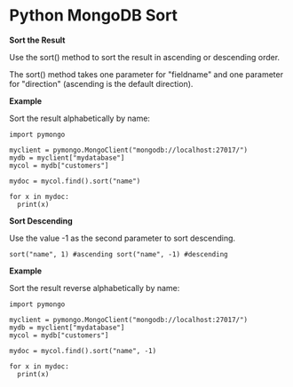 # Python MongoDB Sort

**Sort the Result**

Use the sort() method to sort the result in ascending or descending order.

The sort() method takes one parameter for "fieldname" and one parameter for "direction" (ascending is the default direction).

**Example**

Sort the result alphabetically by name:
```
import pymongo

myclient = pymongo.MongoClient("mongodb://localhost:27017/")
mydb = myclient["mydatabase"]
mycol = mydb["customers"]

mydoc = mycol.find().sort("name")

for x in mydoc:
  print(x)
```

**Sort Descending**

Use the value -1 as the second parameter to sort descending.

`
sort("name", 1) #ascending
sort("name", -1) #descending
`

**Example**

Sort the result reverse alphabetically by name:

```
import pymongo

myclient = pymongo.MongoClient("mongodb://localhost:27017/")
mydb = myclient["mydatabase"]
mycol = mydb["customers"]

mydoc = mycol.find().sort("name", -1)

for x in mydoc:
  print(x)
```
